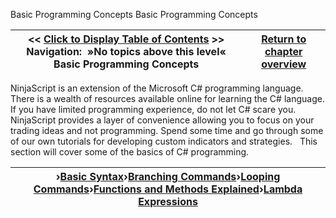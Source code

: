 ﻿
Basic Programming Concepts
Basic Programming Concepts

| \<\< [Click to Display Table of Contents](basic_programming_concepts.md) \>\> **Navigation:**   »No topics above this level«   Basic Programming Concepts | [Return to chapter overview](sharpdx_directwrite_textlayout-1.md) |
| --- | --- |

NinjaScript is an extension of the Microsoft C\# programming language. There is a wealth of resources available online for learning the C\# language. If you have limited programming experience, do not let C\# scare you. NinjaScript provides a layer of convenience allowing you to focus on your trading ideas and not programming. Spend some time and go through some of our own tutorials for developing custom indicators and strategies.
 
This section will cover some of the basics of C\# programming.

| ›[Basic Syntax](basic_syntax.md)›[Branching Commands](branching_commands.md)›[Looping Commands](looping_commands.md)›[Functions and Methods Explained](functions_and_methods_explaine.md)›[Lambda Expressions](labdas.md) |
| --- |

